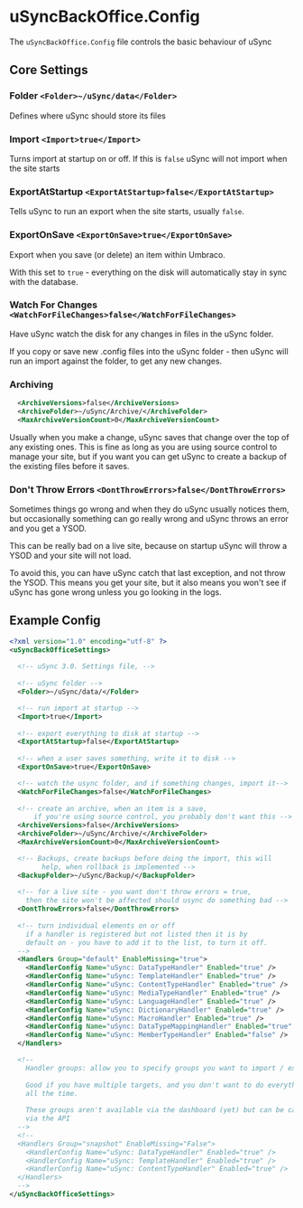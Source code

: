 # uSyncBackOffice.Config

The ```uSyncBackOffice.Config``` file controls the basic behaviour of uSync


## Core Settings

### Folder ```<Folder>~/uSync/data</Folder>```

Defines where uSync should store its files

### Import ```<Import>true</Import>```  

Turns import at startup on or off. If this is ```false``` uSync will not import when
the site starts

### ExportAtStartup ```<ExportAtStartup>false</ExportAtStartup>```

Tells uSync to run an export when the site starts, usually ```false```. 

### ExportOnSave ```<ExportOnSave>true</ExportOnSave>```

Export when you save (or delete) an item within Umbraco. 

With this set to ```true``` - everything on the disk will automatically stay in sync with 
the database.

### Watch For Changes ```<WatchForFileChanges>false</WatchForFileChanges>```

Have uSync watch the disk for any changes in files in the uSync folder.

If you copy or save new .config files into the uSync folder - then uSync will 
run an import against the folder, to get any new changes.    

### Archiving
```xml 
  <ArchiveVersions>false</ArchiveVersions>
  <ArchiveFolder>~/uSync/Archive/</ArchiveFolder>
  <MaxArchiveVersionCount>0</MaxArchiveVersionCount>
```
Usually when you make a change, uSync saves that change over the top of any existing
ones. This is fine as long as you are using source control to manage your site, but if you
want you can get uSync to create a backup of the existing files before it saves.

### Don't Throw Errors ```<DontThrowErrors>false</DontThrowErrors>```
Sometimes things go wrong and when they do uSync usually notices them, but 
occasionally something can go really wrong and uSync throws an error and you
get a YSOD. 

This can be really bad on a live site, because on startup uSync will throw a YSOD
and your site will not load.

To avoid this, you can have uSync catch that last exception, and not throw the YSOD.
This means you get your site, but it also means you won't see if uSync has gone wrong
unless you go looking in the logs.  

## Example Config 

```xml
<?xml version="1.0" encoding="utf-8" ?> 
<uSyncBackOfficeSettings>
  
  <!-- uSync 3.0. Settings file, -->
  
  <!-- uSync folder -->
  <Folder>~/uSync/data/</Folder>

  <!-- run import at startup -->
  <Import>true</Import> 
  
  <!-- export everything to disk at startup -->  
  <ExportAtStartup>false</ExportAtStartup>
    
  <!-- when a user saves something, write it to disk -->  
  <ExportOnSave>true</ExportOnSave> 

  <!-- watch the usync folder, and if something changes, import it-->  
  <WatchForFileChanges>false</WatchForFileChanges> 
  
  <!-- create an archive, when an item is a save, 
      if you're using source control, you probably don't want this -->
  <ArchiveVersions>false</ArchiveVersions>
  <ArchiveFolder>~/uSync/Archive/</ArchiveFolder>
  <MaxArchiveVersionCount>0</MaxArchiveVersionCount>

  <!-- Backups, create backups before doing the import, this will
        help, when rollback is implemented -->
  <BackupFolder>~/uSync/Backup/</BackupFolder>
  
  <!-- for a live site - you want don't throw errors = true, 
    then the site won't be affected should usync do something bad -->
  <DontThrowErrors>false</DontThrowErrors>
  
  <!-- turn individual elements on or off 
    if a handler is registered but not listed then it is by 
    default on - you have to add it to the list, to turn it off.
  -->
  <Handlers Group="default" EnableMissing="true">
    <HandlerConfig Name="uSync: DataTypeHandler" Enabled="true" />
    <HandlerConfig Name="uSync: TemplateHandler" Enabled="true" />
    <HandlerConfig Name="uSync: ContentTypeHandler" Enabled="true" />
    <HandlerConfig Name="uSync: MediaTypeHandler" Enabled="true" />
    <HandlerConfig Name="uSync: LanguageHandler" Enabled="true" />
    <HandlerConfig Name="uSync: DictionaryHandler" Enabled="true" />
    <HandlerConfig Name="uSync: MacroHandler" Enabled="true" />
    <HandlerConfig Name="uSync: DataTypeMappingHandler" Enabled="true" />
    <HandlerConfig Name="uSync: MemberTypeHandler" Enabled="false" />
  </Handlers>

  <!-- 
    Handler groups: allow you to specify groups you want to import / export 
    
    Good if you have multiple targets, and you don't want to do everything 
    all the time. 
    
    These groups aren't available via the dashboard (yet) but can be called 
    via the API
  -->
  <!-- 
  <Handlers Group="snapshot" EnableMissing="False"> 
    <HandlerConfig Name="uSync: DataTypeHandler" Enabled="true" />
    <HandlerConfig Name="uSync: TemplateHandler" Enabled="true" />
    <HandlerConfig Name="uSync: ContentTypeHandler" Enabled="true" />
  </Handlers>
  -->
</uSyncBackOfficeSettings>
```